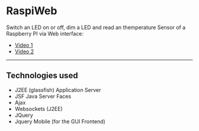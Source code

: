 # RaspiWeb
Switch an LED on or off, dim a LED and read an themperature Sensor of a Raspberry PI via Web interface:</br>
<ul>
<li><a href="http://youtu.be/g2B0RAzKV1U">Video 1</a></li>
<li><a href="http://youtu.be/G9vlMjjtBhQ">Video 2</a></li>
</ul>
<hr>

<h2>Technologies used</h2>
<ul>
<li>J2EE (glassfish) Application Server</li>
<li>JSF Java Server Faces</li>
<li>Ajax</li>
<li>Websockets (J2EE)</li>
<li>JQuery</li>
<li>Jquery Mobile (for the GUI Frontend)</li>

</ul>
